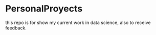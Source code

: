 # PersonalProyects
this repo is for show my current work in data science, also to receive feedback. 
